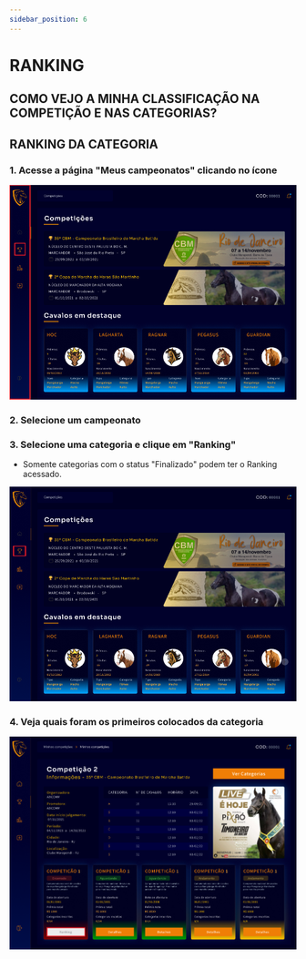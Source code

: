 ```yaml
---
sidebar_position: 6
---
```


# RANKING

## COMO VEJO A MINHA CLASSIFICAÇÃO NA COMPETIÇÃO E NAS CATEGORIAS?

## RANKING DA CATEGORIA

### 1. Acesse a página "Meus campeonatos" clicando no ícone

![Mural](/img/Plataforma/mural2.png)

### 2. Selecione um campeonato

### 3. Selecione uma categoria e clique em "Ranking"

- Somente categorias com o status "Finalizado" podem ter o Ranking acessado.

![Ranking](/img/Plataforma/rank1.png)

### 4. Veja quais foram os primeiros colocados da categoria

![Ranking](/img/Plataforma/rank2.png)